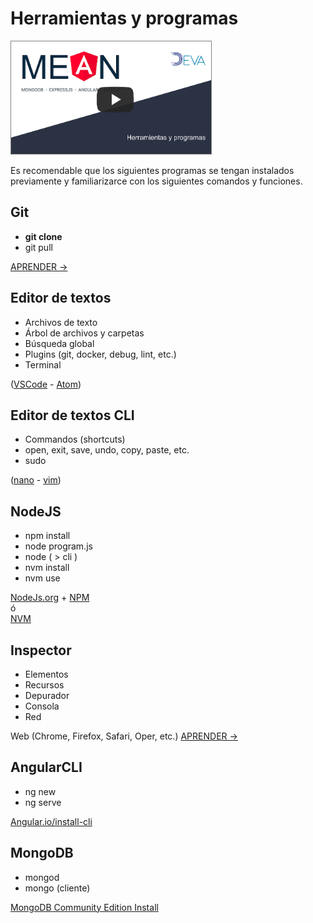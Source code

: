 # Herramientas y programas

<a href="https://youtu.be/9Rk5FtDSDuA
" target="_blank"><img src="../imgs/vid2.png"
alt="IMAGE ALT TEXT HERE" width="320" height="180" style="border: solid gray 1px"/></a>

 Es recomendable que los siguientes programas se tengan instalados previamente y familiarizarce con los siguientes comandos y funciones.

## Git

* **git clone**
* git pull

 [APRENDER ->](https://www.tutorialspoint.com//git/index.htm)

## Editor de textos

* Archivos de texto
* Árbol de archivos y carpetas
* Búsqueda global
* Plugins (git, docker, debug, lint, etc.)
* Terminal

([VSCode](https://code.visualstudio.com) - [Atom](https://atom.io))

## Editor de textos CLI

* Commandos (shortcuts)
* open, exit, save, undo, copy, paste, etc.
* sudo

([nano](https://www.howtogeek.com/howto/42980/the-beginners-guide-to-nano-the-linux-command-line-text-editor/) - [vim](https://www.openvim.com))

## NodeJS

* npm install
* node program.js
* node ( > cli )
* nvm install
* nvm use

[NodeJs.org](https://nodejs.org/en/) + [NPM](https://www.npmjs.com/get-npm)  
ó  
[NVM](https://github.com/nvm-sh/nvm)

## Inspector

* Elementos
* Recursos
* Depurador
* Consola
* Red

Web (Chrome, Firefox, Safari, Oper, etc.)
[APRENDER ->](https://developer.mozilla.org/es/docs/Tools/Page_Inspector)

## AngularCLI

* ng new
* ng serve

[Angular.io/install-cli](https://angular.io/guide/setup-local#step-1-install-the-angular-cli)

## MongoDB

* mongod
* mongo (cliente)

[MongoDB Community Edition Install](https://docs.mongodb.com/manual/administration/install-community/)
